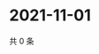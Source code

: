 # 2021-11-01

共 0 条

<!-- BEGIN WEIBO -->
<!-- 最后更新时间 Mon Nov 01 2021 08:14:38 GMT+0800 (China Standard Time) -->

<!-- END WEIBO -->
